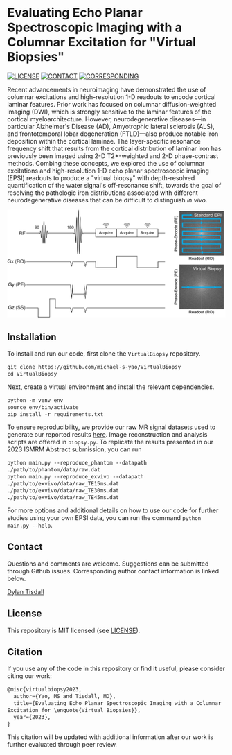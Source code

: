 # Evaluating Echo Planar Spectroscopic Imaging with a Columnar Excitation for "Virtual Biopsies"

[![LICENSE](https://img.shields.io/badge/license-MIT-green.svg)](LICENSE.md)
[![CONTACT](https://img.shields.io/badge/contact-michael.yao%40pennmedicine.upenn.edu-blue)](mailto:michael.yao@pennmedicine.upenn.edu)
[![CORRESPONDING](https://img.shields.io/badge/corresponding-mtisdall%40pennmedicine.upenn.edu-blue)](mailto:mtisdall@pennmedicine.upenn.edu)

Recent advancements in neuroimaging have demonstrated the use of columnar excitations and high-resolution 1-D readouts to encode cortical laminar features. Prior work has focused on columnar diffusion-weighted imaging (DWI), which is strongly sensitive to the laminar features of the cortical myeloarchitecture. However, neurodegenerative diseases—in particular Alzheimer's Disease (AD), Amyotrophic lateral sclerosis (ALS), and frontotemporal lobar degeneration (FTLD)—also produce notable iron deposition within the cortical laminae. The layer-specific resonance frequency shift that results from the cortical distribution of laminar iron has previously been imaged using 2-D T2\*-weighted and 2-D phase-contrast methods. Combing these concepts, we explored the use of columnar excitations and high-resolution 1-D echo planar spectroscopic imaging (EPSI) readouts to produce a "virtual biopsy" with depth-resolved quantification of the water signal's off-resonance shift, towards the goal of resolving the pathologic iron distributions associated with different neurodegenerative diseases that can be difficult to distinguish *in vivo*.

![EPSI Pulse Sequence](docs/overview/overview.png)

## Installation

To install and run our code, first clone the `VirtualBiopsy` repository.

```
git clone https://github.com/michael-s-yao/VirtualBiopsy
cd VirtualBiopsy
```

Next, create a virtual environment and install the relevant dependencies.

```
python -m venv env
source env/bin/activate
pip install -r requirements.txt
```

To ensure reproducibility, we provide our raw MR signal datasets used to generate our reported results [here](https://drive.google.com/drive/folders/1-bWsOTvEZ6b3FyUmO_Gz23A0c9KoJ7cw?usp=sharing). Image reconstruction and analysis scripts are offered in `biopsy.py`. To replicate the results presented in our 2023 ISMRM Abstract submission, you can run

```
python main.py --reproduce_phantom --datapath ./path/to/phantom/data/raw.dat
python main.py --reproduce_exvivo --datapath ./path/to/exvivo/data/raw_TE15ms.dat ./path/to/exvivo/data/raw_TE30ms.dat ./path/to/exvivo/data/raw_TE45ms.dat
```

For more options and additional details on how to use our code for further studies using your own EPSI data, you can run the command `python main.py --help`.

## Contact

Questions and comments are welcome. Suggestions can be submitted through Github issues. Corresponding author contact information is linked below.

[Dylan Tisdall](mailto:mtisdall@pennmedicine.upenn.edu)

## License

This repository is MIT licensed (see [LICENSE](LICENSE)).

## Citation

If you use any of the code in this repository or find it useful, please consider citing our work:

    @misc{virtualbiopsy2023,
      author={Yao, MS and Tisdall, MD},
      title={Evaluating Echo Planar Spectroscopic Imaging with a Columnar Excitation for \enquote{Virtual Biopsies}},
      year={2023},
    }

This citation will be updated with additional information after our work is further evaluated through peer review.
